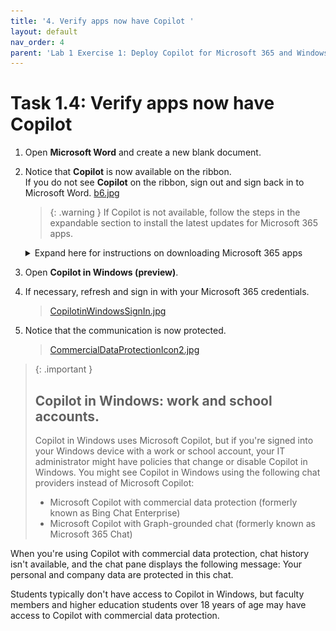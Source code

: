 ```yaml
---
title: '4. Verify apps now have Copilot '
layout: default
nav_order: 4
parent: 'Lab 1 Exercise 1: Deploy Copilot for Microsoft 365 and Windows Copilot'
---
```


# Task 1.4: Verify apps now have Copilot 

1. Open **Microsoft Word** and create a new blank document. 

1. Notice that **Copilot** is now available on the ribbon.  
If you do not see **Copilot** on the ribbon, sign out and sign back in to Microsoft Word.
   [b6.jpg](../media/Lab1/b6.jpg)
    > {: .warning } If Copilot is not available, follow the steps in the expandable section to install the latest updates for Microsoft 365 apps.
  
      <details>
            <summary>Expand here for instructions on downloading Microsoft 365 apps</summary>
            > 1. Open a new browser tab and go to Microsoft 365 at [https://www.microsoft365.com](https://www.microsoft365.com).
            >
            1. If necessary, sign in with your Microsoft 365 credentials.
            >
            1. On the Home page, select **Install and more**.
            >
            >    ![b9.jpg](../media/Lab1/b9.jpg)
            >     
            > 1. Select **Install Microsoft 365 apps**.
            >     
            > 1. Under **Office apps & devices**, select the **32-bit** version, and then select **Install Office** to initiate the download.
            >     
            > 1. After the download is complete, run the **OfficeSetup** installation.  
            > 
            >    Wait several minutes for the installation to complete.
            > 
            >    ![11a.jpg](../media/Lab1/11a.jpg)
            >     
            > 1. Select **Close**.
            >
            >    ![12a.jpg](../media/Lab1/12a.jpg)
            >    
            > 1. Go to **Settings** > **Apps** > **Installed apps**.
            >    
            > 1. Verify that the following apps are listed:
            >
            >    - **Microsoft 365 (Office)**
            >    - **Microsoft 365 Apps for enterprise**
            >     
            > 1. Close the **Settings** window.

     </details>
  
 1. Open **Copilot in Windows (preview)**.

 1. If necessary, refresh and sign in with your Microsoft 365 credentials.

    >[CopilotinWindowsSignIn.jpg](../media/Updates/CopilotinWindowsSignIn.jpg "Copilot in Windows page with Refresh and Sign in options highlighted")

 1. Notice that the communication is now protected.

    >[CommercialDataProtectionIcon2.jpg](../media/Updates/CommercialDataProtectionIcon2.jpg "Copilot in Windows Commercial Data Protection shield icon highlighted")

>{: .important }
> ## Copilot in Windows: work and school accounts.
>
> Copilot in Windows uses Microsoft Copilot, but if you're signed into your Windows device with a work or school account, your IT administrator might have policies that change or disable Copilot in Windows. You might see Copilot in Windows using the following chat providers instead of Microsoft Copilot:
> - Microsoft Copilot with commercial data protection (formerly known as Bing Chat Enterprise)
> - Microsoft Copilot with Graph-grounded chat (formerly known as Microsoft 365 Chat) 
>
When you're using Copilot with commercial data protection, chat history isn't available, and the chat pane displays the following message: Your personal and company data are protected in this chat. 
>
Students typically don't have access to Copilot in Windows, but faculty members and higher education students over 18 years of age may have access to Copilot with commercial data protection.

